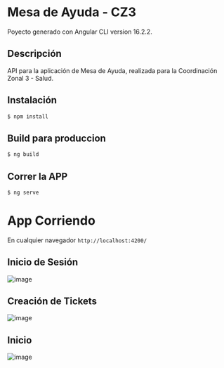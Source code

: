 # Mesa de Ayuda - CZ3

Poyecto generado con Angular CLI version 16.2.2.

## Descripción

API para la aplicación de Mesa de Ayuda, realizada para la Coordinación Zonal 3 - Salud.

## Instalación

```bash
$ npm install
```

## Build para produccion

```bash
$ ng build
```

## Correr la APP 
```bash
$ ng serve
```

# App Corriendo
En cualquier navegador `http://localhost:4200/`
## Inicio de Sesión
![image](https://github.com/willianpandi/MesaAyudaAPP/assets/70989156/6a3ed5fc-ca89-4146-950c-9a96d7f26132)

## Creación de Tickets
![image](https://github.com/willianpandi/MesaAyudaAPP/assets/70989156/26596e64-0dd8-44de-bfe5-f3c8e144cf9d)

## Inicio
![image](https://github.com/willianpandi/MesaAyudaAPP/assets/70989156/65fa8993-f4de-4ec0-8148-2ccc98a9d17c)
